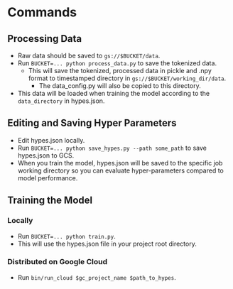 # Commands

## Processing Data

* Raw data should be saved to `gs://$BUCKET/data`.
* Run `BUCKET=... python process_data.py` to save the tokenized data.
  * This will save the tokenized, processed data in pickle and .npy format to timestamped directory in `gs://$BUCKET/working_dir/data`.
    * The data_config.py will also be copied to this directory.
* This data will be loaded when training the model according to the `data_directory` in hypes.json.

## Editing and Saving Hyper Parameters

* Edit hypes.json locally.
* Run `BUCKET=... python save_hypes.py --path some_path` to save hypes.json to GCS.
* When you train the model, hypes.json will be saved to the specific job working directory so you can evaluate hyper-parameters compared to model performance.

## Training the Model

### Locally

* Run `BUCKET=... python train.py`.
* This will use the hypes.json file in your project root directory.

### Distributed on Google Cloud

* Run `bin/run_cloud $gc_project_name $path_to_hypes`.

